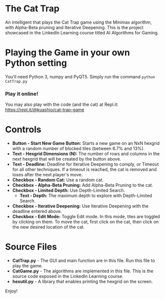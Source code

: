 # The Cat Trap
An intelligent that plays the Cat Trap game using the Minimax algorithm, with Alpha-Beta pruning and Iterative Deepening. This is the project showcased in the LinkedIn Learning course titled AI Algorithms for Gaming.

# Playing the Game in your own Python setting
You'll need Python 3, numpy and PyQT5. Simply run the command `python CatTrap.py`

### Play it online! ###
You may also play with the code (and the cat) at Repl.it: https://repl.it/@kuashio/cat-trap-game

# Controls

- **Button - Start New Game Button:** Starts a new game on an NxN hexgrid with a random number of blocked tiles (between 6.7% and 13%).
- **Text - Hexgrid Dimensions (N):** The number of rows and columns in the next hexgrid that will be created by the button above.
- **Text - Deadline:** Deadline for Iterative Deepening to comply, or Timeout for all other techniques. If a timeout is reached, the cat is removed and loses after the next player's move.
- **Checkbox - Random Cat:** Use a random cat.
- **Checkbox - Alpha-Beta Pruning:** Add Alpha-Beta Pruning to the cat.
- **Checkbox - Limited Depth:** Use Depth-Limited Search.
	- **Text - Depth:** The maximum depth to explore with Depth-Limited Search.
- **Checkbox - Iterative Deepening:** Use Iterative Deepening with the deadline entered above.
- **Checkbox - Edit Mode:** Toggle Edit mode. In this mode, tiles are toggled by clicking on them. To move the cat, first click on the cat, then click on the new desired location of the cat.


# Source Files
- **CatTrap.py** - The GUI and main function are in this file. Run this file to play the game.
- **CatGame.py** - The algorithms are implemented in this file. This is the  source code exposed in the LinkedIn Learning course.
- **hexutil.py** - A library that enables printing the hexgrid on the screen.

Enjoy!

